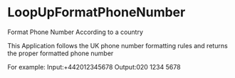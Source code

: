 # LoopUpFormatPhoneNumber
Format Phone Number According to a country

This Application follows the UK phone number formatting rules and returns the proper formatted phone number

For example:
Input:+442012345678
Output:020 1234 5678
